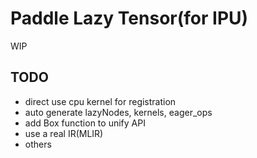 # Paddle Lazy Tensor(for IPU)

WIP

## TODO

- direct use cpu kernel for registration
- auto generate lazyNodes, kernels, eager_ops
- add Box function to unify API
- use a real IR(MLIR)
- others
